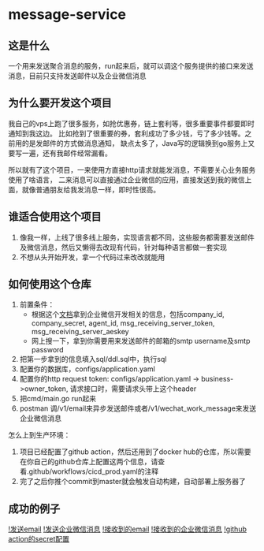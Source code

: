 # message-service
## 这是什么
一个用来发送聚合消息的服务，run起来后，就可以调这个服务提供的接口来发送消息，目前只支持发送邮件以及企业微信消息

## 为什么要开发这个项目
我自己的vps上跑了很多服务，如抢优惠券，链上套利等，很多重要事件都要即时通知到我这边。
比如抢到了很重要的券，套利成功了多少钱，亏了多少钱等。之前用的是发邮件的方式做消息通知，
缺点太多了，Java写的逻辑换到go服务上又要写一遍，还有我邮件经常漏看。

所以就有了这个项目，一来使用方直接http请求就能发消息，不需要关心业务服务使用了啥语言，
二来消息可以直接通过企业微信的应用，直接发送到我的微信上面，就像普通朋友给我发消息一样，即时性很高。

## 谁适合使用这个项目
1. 像我一样，上线了很多线上服务，实现语言都不同，这些服务都需要发送邮件及微信消息，然后又懒得去改现有代码，针对每种语言都做一套实现
2. 不想从头开始开发，拿一个代码过来改改就能用

## 如何使用这个仓库
1. 前置条件： 
   - 根据这个[文档](docs/企业微信开发.md)拿到企业微信开发相关的信息，包括company_id, company_secret, agent_id, msg_receiving_server_token, msg_receiving_server_aeskey
   - 网上搜一下，拿到你需要用来发送邮件的邮箱的smtp username及smtp password
2. 把第一步拿到的信息填入sql/ddl.sql中，执行sql
3. 配置你的数据库，configs/application.yaml
4. 配置你的http request token: configs/application.yaml -> business->owner_token, 请求接口时，需要请求头带上这个header 
5. 把cmd/main.go run起来
6. postman 调/v1/email来异步发送邮件或者/v1/wechat_work_message来发送企业微信消息

怎么上到生产环境：
1. 项目已经配置了github action，然后还用到了docker hub的仓库，所以需要在你自己的github仓库上配置这两个信息，请查看.github/workflows/cicd_prod.yaml的注释
2. 完了之后你推个commit到master就会触发自动构建，自动部署上服务器了

## 成功的例子
[!发送email](assets/sending_email_message.png)
[!发送企业微信消息](assets/sending_wechat_work_message.png)
[!接收到的email](assets/success_email.png)
[!接收到的企业微信消息](assets/success_wechat_work.png)
[!github action的secret配置](assets/config_action.png)


